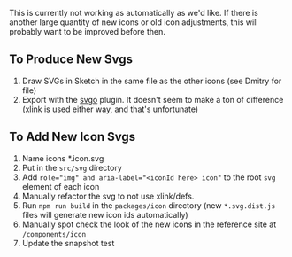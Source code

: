 This is currently not working as automatically as we'd like.  If there is another large quantity of new icons or old icon adjustments, this will probably want to be improved before then.

## To Produce New Svgs

1. Draw SVGs in Sketch in the same file as the other icons (see Dmitry for file)
1. Export with the [svgo](https://github.com/BohemianCoding/svgo-compressor) plugin.  It doesn't seem to make a ton of difference (xlink is used either way, and that's unfortunate)

## To Add New Icon Svgs

1. Name icons *.icon.svg
1. Put in the `src/svg` directory
1. Add `role="img" and aria-label="<iconId here> icon"` to the root `svg` element of each icon
1. Manually refactor the svg to not use xlink/defs.
1. Run `npm run build` in the `packages/icon` directory (new `*.svg.dist.js` files will generate new icon ids automatically)
1. Manually spot check the look of the new icons in the reference site at `/components/icon`
1. Update the snapshot test

